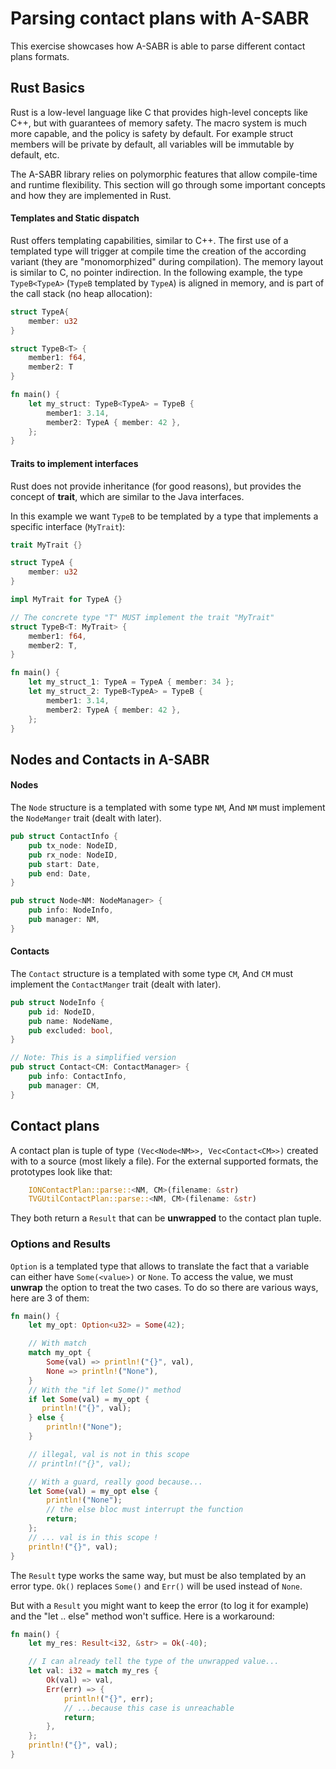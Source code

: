 # Parsing contact plans with A-SABR

This exercise showcases how A-SABR is able to parse different contact plans formats.

## Rust Basics

Rust is a low-level language like C that provides high-level concepts like C++, but with guarantees of memory safety. The macro system is much more capable, and the policy is safety by default. For example struct members will be private by default, all variables will be immutable by default, etc.

The A-SABR library relies on polymorphic features that allow compile-time and runtime flexibility. This section will go through some important concepts and how they are implemented in Rust.

#### Templates and Static dispatch

Rust offers templating capabilities, similar to C++. The first use of a templated type will trigger at compile time the creation of the according variant (they are "monomorphized" during compilation). The memory layout is similar to C, no pointer indirection. In the following example, the type `TypeB<TypeA>` (`TypeB` templated by `TypeA`) is aligned in memory, and is part of the call stack (no heap allocation):

```rust
struct TypeA{
    member: u32
}

struct TypeB<T> {
    member1: f64,
    member2: T
}

fn main() {
    let my_struct: TypeB<TypeA> = TypeB {
        member1: 3.14,
        member2: TypeA { member: 42 },
    };
}
```

#### Traits to implement interfaces

Rust does not provide inheritance (for good reasons), but provides the concept of **trait**, which are similar to the Java interfaces.

In this example we want `TypeB` to be templated by a type that implements a specific interface (`MyTrait`):

```rust
trait MyTrait {}

struct TypeA {
    member: u32
}

impl MyTrait for TypeA {}

// The concrete type "T" MUST implement the trait "MyTrait"
struct TypeB<T: MyTrait> {
    member1: f64,
    member2: T,
}

fn main() {
    let my_struct_1: TypeA = TypeA { member: 34 };
    let my_struct_2: TypeB<TypeA> = TypeB {
        member1: 3.14,
        member2: TypeA { member: 42 },
    };
}
```


## Nodes and Contacts in A-SABR

#### Nodes

The `Node` structure is a templated with some type `NM`, And `NM` must implement the `NodeManger` trait (dealt with later).

```rust
pub struct ContactInfo {
    pub tx_node: NodeID,
    pub rx_node: NodeID,
    pub start: Date,
    pub end: Date,
}

pub struct Node<NM: NodeManager> {
    pub info: NodeInfo,
    pub manager: NM,
}
```

#### Contacts

The `Contact` structure is a templated with some type `CM`, And `CM` must implement the `ContactManger` trait (dealt with later).

```rust
pub struct NodeInfo {
    pub id: NodeID,
    pub name: NodeName,
    pub excluded: bool,
}

// Note: This is a simplified version
pub struct Contact<CM: ContactManager> {
    pub info: ContactInfo,
    pub manager: CM,
}
```

## Contact plans

A contact plan is tuple of type ```(Vec<Node<NM>>, Vec<Contact<CM>>)``` created with to a source (most likely a file). For the external supported formats, the prototypes look like that:

```rust
    IONContactPlan::parse::<NM, CM>(filename: &str)
    TVGUtilContactPlan::parse::<NM, CM>(filename: &str)
```

They both return a `Result` that can be **unwrapped** to the contact plan tuple.

### Options and Results

`Option` is a templated type that allows to translate the fact that a variable can either have `Some(<value>)` or `None`. To access the value, we must **unwrap** the option to treat the two cases. To do so there are various ways, here are 3 of them:

```rust
fn main() {
    let my_opt: Option<u32> = Some(42);

    // With match
    match my_opt {
        Some(val) => println!("{}", val),
        None => println!("None"),
    }
    // With the "if let Some()" method
    if let Some(val) = my_opt {
       println!("{}", val);
    } else {
        println!("None");
    }

    // illegal, val is not in this scope
    // println!("{}", val);

    // With a guard, really good because...
    let Some(val) = my_opt else {
        println!("None");
        // the else bloc must interrupt the function
        return;
    };
    // ... val is in this scope !
    println!("{}", val);
}
```

The `Result` type works the same way, but must be also templated by an error type. `Ok()` replaces `Some()` and `Err()` will be used instead of `None`.

But with a `Result` you might want to keep the error (to log it for example) and the "let .. else" method won't suffice. Here is a workaround:

```rust
fn main() {
    let my_res: Result<i32, &str> = Ok(-40);

    // I can already tell the type of the unwrapped value...
    let val: i32 = match my_res {
        Ok(val) => val,
        Err(err) => {
            println!("{}", err);
            // ...because this case is unreachable
            return;
        },
    };
    println!("{}", val);
}
```